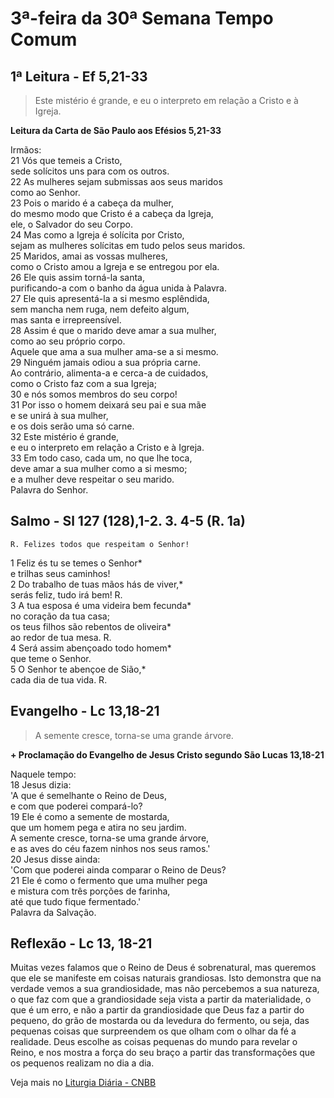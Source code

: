 # 3ª-feira da 30ª Semana Tempo Comum

## 1ª Leitura - Ef 5,21-33

> Este mistério é grande, e eu o interpreto em relação a Cristo e à Igreja.

**Leitura da Carta de São Paulo aos Efésios 5,21-33**

Irmãos:   
21 Vós que temeis a Cristo,   
 sede solícitos uns para com os outros.   
22 As mulheres sejam submissas aos seus maridos   
 como ao Senhor.   
23 Pois o marido é a cabeça da mulher,   
 do mesmo modo que Cristo é a cabeça da Igreja,   
 ele, o Salvador do seu Corpo.   
24 Mas como a Igreja é solícita por Cristo,   
 sejam as mulheres solícitas em tudo pelos seus maridos.   
25 Maridos, amai as vossas mulheres,   
 como o Cristo amou a Igreja e se entregou por ela.   
26 Ele quis assim torná-la santa,   
 purificando-a com o banho da água unida à Palavra.   
27 Ele quis apresentá-la a si mesmo esplêndida,   
 sem mancha nem ruga, nem defeito algum,   
 mas santa e irrepreensível.   
28 Assim é que o marido deve amar a sua mulher,   
 como ao seu próprio corpo.   
 Aquele que ama a sua mulher ama-se a si mesmo.   
29 Ninguém jamais odiou a sua própria carne.   
 Ao contrário, alimenta-a e cerca-a de cuidados,   
 como o Cristo faz com a sua Igreja;   
30 e nós somos membros do seu corpo!   
31 Por isso o homem deixará seu pai e sua mãe   
 e se unirá à sua mulher,   
 e os dois serão uma só carne.   
32 Este mistério é grande,   
 e eu o interpreto em relação a Cristo e à Igreja.   
33 Em todo caso, cada um, no que lhe toca,   
 deve amar a sua mulher como a si mesmo;   
 e a mulher deve respeitar o seu marido.   
 Palavra do Senhor.

## Salmo - Sl 127 (128),1-2. 3. 4-5 (R. 1a)

`R. Felizes todos que respeitam o Senhor!`

1 Feliz és tu se temes o Senhor*   
 e trilhas seus caminhos!   
2 Do trabalho de tuas mãos hás de viver,*   
 serás feliz, tudo irá bem! R.       
3 A tua esposa é uma videira bem fecunda*   
 no coração da tua casa;   
 os teus filhos são rebentos de oliveira*   
 ao redor de tua mesa. R.       
4 Será assim abençoado todo homem*   
 que teme o Senhor.   
5 O Senhor te abençoe de Sião,*   
 cada dia de tua vida. R.

## Evangelho - Lc 13,18-21

> A semente cresce, torna-se uma grande árvore.

**+ Proclamação do Evangelho de Jesus Cristo segundo São Lucas  13,18-21**

Naquele tempo:   
18 Jesus dizia:   
 'A que é semelhante o Reino de Deus,   
 e com que poderei compará-lo?   
19 Ele é como a semente de mostarda,   
 que um homem pega e atira no seu jardim.   
 A semente cresce, torna-se uma grande árvore,   
 e as aves do céu fazem ninhos nos seus ramos.'   
20 Jesus disse ainda:   
 'Com que poderei ainda comparar o Reino de Deus?   
21 Ele é como o fermento que uma mulher pega   
 e mistura com três porções de farinha,   
 até que tudo fique fermentado.'   
 Palavra da Salvação.

## Reflexão - Lc 13, 18-21

Muitas vezes falamos que o Reino de Deus é sobrenatural, mas queremos que ele se manifeste em coisas naturais grandiosas. Isto demonstra que na verdade vemos a sua grandiosidade, mas não percebemos a sua natureza, o que faz com que a grandiosidade seja vista a partir da materialidade, o que é um erro, e não a partir da grandiosidade que Deus faz a partir do pequeno, do grão de mostarda ou da levedura do fermento, ou seja, das pequenas coisas que surpreendem os que olham com o olhar da fé a realidade. Deus escolhe as coisas pequenas do mundo para revelar o Reino, e nos mostra a força do seu braço a partir das transformações que os pequenos realizam no dia a dia.

Veja mais no [Liturgia Diária - CNBB](http://liturgiadiaria.cnbb.org.br/app/user/user/UserView.php?ano=2016&mes=10&dia=25)